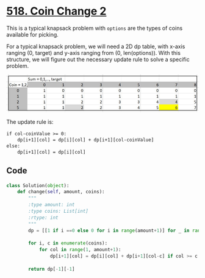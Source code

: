 # [518. Coin Change 2](https://leetcode.com/problems/coin-change-2/)

This is a typical knapsack problem with `options` are the types of coins available for picking. 

For a typical knapsack problem, we will need a 2D dp table, with x-axis ranging (0, target) and y-axis ranging from (0, len(options)). 
With this structure, we will figure out the necessary update rule to solve a specific problem.

![Update Rule](https://github.com/trang-nguyenn/Algorithms/blob/master/DP/KnapsackDP/images/Annotation%202019-09-01%20092927.jpg)

The update rule is:

```
if col-coinValue >= 0: 
    dp[i+1][col] = dp[i][col] + dp[i+1][col-coinValue] 
else: 
    dp[i+1][col] = dp[i][col]
```

## Code
```python
class Solution(object):
    def change(self, amount, coins):
        """
        :type amount: int
        :type coins: List[int]
        :rtype: int
        """
        dp = [[1 if i ==0 else 0 for i in range(amount+1)] for _ in range(len(coins)+1)]
        
        for i, c in enumerate(coins):
            for col in range(1, amount+1):
                dp[i+1][col] = dp[i][col] + dp[i+1][col-c] if col >= c else dp[i][col]
        
        return dp[-1][-1]
        
```
